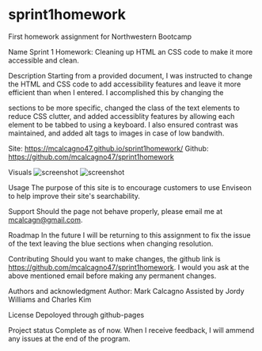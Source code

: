 # sprint1homework
First homework assignment for Northwestern Bootcamp

Name
Sprint 1 Homework: Cleaning up HTML an CSS code to make it more accessible and clean.

Description
Starting from a provided document, I was instructed to change the HTML and CSS code to add accessibility features and leave it more efficient than when I entered.  I accomplished this by changing the <div> sections to be more specific, changed the class of the text elements to reduce CSS clutter, and added accessiblity features by allowing each element to be tabbed to using a keyboard.  I also ensured contrast was maintained, and added alt tags to images in case of low bandwith.

Site: https://mcalcagno47.github.io/sprint1homework/
Github: https://github.com/mcalcagno47/sprint1homework 

Visuals
![screenshot](screenshot1.png)
![screenshot](screenshot2.png)


Usage
The purpose of this site is to encourage customers to use Enviseon to help improve their site's searchability.

Support
Should the page not behave properly, please email me at mcalcagn@gmail.com.

Roadmap
In the future I will be returning to this assignment to fix the issue of the text leaving the blue sections when changing resolution.

Contributing
Should you want to make changes, the github link is https://github.com/mcalcagno47/sprint1homework.  I would you ask at the above mentioned email before making any permanent changes.

Authors and acknowledgment
Author: Mark Calcagno 
Assisted by Jordy Williams and Charles Kim

License
Depoloyed through github-pages

Project status
Complete as of now.  When I receive feedback, I will ammend any issues at the end of the program.